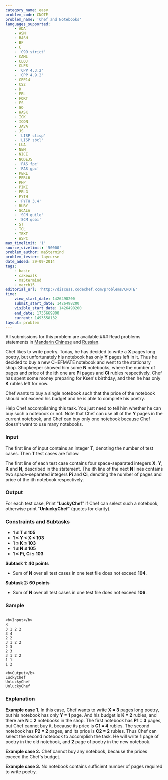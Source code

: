 ```yaml
---
category_name: easy
problem_code: CNOTE
problem_name: 'Chef and Notebooks'
languages_supported:
    - ADA
    - ASM
    - BASH
    - BF
    - C
    - 'C99 strict'
    - CAML
    - CLOJ
    - CLPS
    - 'CPP 4.3.2'
    - 'CPP 4.9.2'
    - CPP14
    - CS2
    - D
    - ERL
    - FORT
    - FS
    - GO
    - HASK
    - ICK
    - ICON
    - JAVA
    - JS
    - 'LISP clisp'
    - 'LISP sbcl'
    - LUA
    - NEM
    - NICE
    - NODEJS
    - 'PAS fpc'
    - 'PAS gpc'
    - PERL
    - PERL6
    - PHP
    - PIKE
    - PRLG
    - PYTH
    - 'PYTH 3.4'
    - RUBY
    - SCALA
    - 'SCM guile'
    - 'SCM qobi'
    - ST
    - TCL
    - TEXT
    - WSPC
max_timelimit: '1'
source_sizelimit: '50000'
problem_author: ma5termind
problem_tester: laycurse
date_added: 29-09-2014
tags:
    - basic
    - cakewalk
    - ma5termind
    - march15
editorial_url: 'http://discuss.codechef.com/problems/CNOTE'
time:
    view_start_date: 1426498200
    submit_start_date: 1426498200
    visible_start_date: 1426498200
    end_date: 1735669800
    current: 1493558132
layout: problem
---
```

All submissions for this problem are available.###  Read problems statements in [Mandarin Chinese](http://www.codechef.com/download/translated/MARCH15/mandarin/CNOTE.pdf) and [Russian](http://www.codechef.com/download/translated/MARCH15/russian/CNOTE.pdf).

Chef likes to write poetry. Today, he has decided to write a **X** pages long poetry, but unfortunately his notebook has only **Y** pages left in it. Thus he decided to buy a new CHEFMATE notebook and went to the stationary shop. Shopkeeper showed him some **N** notebooks, where the number of pages and price of the **i**th one are **Pi** pages and **Ci** rubles respectively. Chef has spent some money preparing for Ksen's birthday, and then he has only **K** rubles left for now.

Chef wants to buy a single notebook such that the price of the notebook should not exceed his budget and he is able to complete his poetry.

Help Chef accomplishing this task. You just need to tell him whether he can buy such a notebook or not. Note that Chef can use all of the **Y** pages in the current notebook, and Chef can buy only one notebook because Chef doesn't want to use many notebooks.

### Input

The first line of input contains an integer **T**, denoting the number of test cases. Then **T** test cases are follow.

The first line of each test case contains four space-separated integers **X**, **Y**, **K** and **N**, described in the statement. The **i**th line of the next **N** lines contains two space-separated integers **Pi** and **Ci**, denoting the number of pages and price of the **i**th notebook respectively.

### Output

For each test case, Print "**LuckyChef**" if Chef can select such a notebook, otherwise print "**UnluckyChef**" (quotes for clarity).

### Constraints and Subtasks

- **1 ≤ T ≤ 105**
- **1 ≤ Y < X ≤ 103**
- **1 ≤ K ≤ 103**
- **1 ≤ N ≤ 105**
- **1 ≤ Pi, Ci ≤ 103**

**Subtask 1: 40 points**

- Sum of **N** over all test cases in one test file does not exceed **104**.

**Subtask 2: 60 points**

- Sum of **N** over all test cases in one test file does not exceed **106**.

### Sample

```

<b>Input</b>
3
3 1 2 2
3 4
2 2    
3 1 2 2
2 3
2 3    
3 1 2 2
1 1
1 2

<b>Output</b>
LuckyChef
UnluckyChef
UnluckyChef

```
### Explanation

**Example case 1.** In this case, Chef wants to write **X = 3** pages long poetry, but his notebook has only **Y = 1** page. And his budget is **K = 2** rubles, and there are **N = 2** notebooks in the shop. The first notebook has **P1 = 3** pages, but Chef cannot buy it, because its price is **C1 = 4** rubles. The second notebook has **P2 = 2** pages, and its price is **C2 = 2** rubles. Thus Chef can select the second notebook to accomplish the task. He will write **1** page of poetry in the old notebook, and **2** page of poetry in the new notebook.

**Example case 2.** Chef cannot buy any notebook, because the prices exceed the Chef's budget.

**Example case 3.** No notebook contains sufficient number of pages required to write poetry.